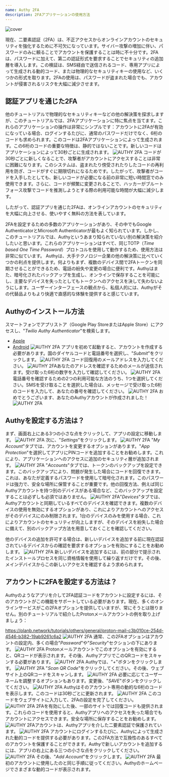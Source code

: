 ```yaml
---
name: Authy 2FA
description: 2FAアプリケーションの使用方法
---
```

![cover](assets/cover.webp)

現在、二要素認証（2FA）は、不正アクセスからオンラインアカウントのセキュリティを強化するために不可欠になっています。サイバー攻撃の増加に伴い、パスワードのみに頼ることでアカウントを保護することは時に不十分です。2FAは、パスワードに加えて、第二の認証形式を要求することでセキュリティの追加層を導入します。この検証は、SMS経由で送信されるコード、専用アプリによって生成される動的コード、または物理的なセキュリティキーの使用など、いくつかの形式を取ります。2FAの使用は、パスワードが盗まれた場合でも、アカウントが侵害されるリスクを大幅に減少させます。

## 認証アプリを通じた2FA

他のチュートリアルで物理的なセキュリティキーなどの他の解決策を探求しますが、このチュートリアルでは、2FAアプリケーションに特に焦点を当てます。これらのアプリケーションの操作は非常にシンプルです：アカウントに2FAが有効になっている場合、ログインするたびに、通常のパスワードだけでなく、6桁のコードも求められます。このコードは2FAアプリケーションによって生成されます。この6桁のコードの重要な特徴は、静的ではないことです。新しいコードはアプリケーションによって30秒ごとに生成されます。
![AUTHY 2FA](assets/notext/01.webp)
コードが30秒ごとに新しくなることで、攻撃者がアカウントにアクセスすることは非常に困難になります。このシステムは、盗まれたり傍受されたりしたコードの再利用を防ぎ、コードがすぐに期限切れになるためです。したがって、攻撃者がコードを入手したとしても、新しいコードが必要になる前の非常に短い時間窓でのみ使用できます。さらに、コードが頻繁に変更されることで、ハッカーがブルートフォース攻撃でコードを推測しようとする際の利用可能な時間が大幅に減少します。

したがって、認証アプリを通じた2FAは、オンラインアカウントのセキュリティを大幅に向上させる、使いやすく無料の方法を表しています。

2FAを設定するための多数のアプリケーションがあり、その中でもGoogle AuthenticatorとMicrosoft Authenticatorが最もよく知られています。しかし、このチュートリアルでは、Authyというあまり知られていない別の解決策を紹介したいと思います。これらのアプリケーションはすべて、同じTOTP（*Time based One Time Password*）プロトコルを使用して動作するため、使用方法は非常に似ています。
Authyは、大手テクノロジー企業の他の解決策に比べていくつかの利点を提供します。何よりもまず、複数のデバイス間で2FAトークンを同期させることができるため、電話の紛失や変更の場合に便利です。Authyはまた、暗号化されたバックアップを生成し、オンラインで保存することを可能にし、主要なデバイスを失ったとしてもトークンへのアクセスを決して失わないようにします。ユーザーインターフェースの観点から、私個人的には、Authyがその代替品よりもより快適で直感的な体験を提供すると感じています。

## Authyのインストール方法

スマートフォンでアプリストア（Google Play StoreまたはApple Store）にアクセスし、"*Twilio Authy Authenticator*"を検索します。

- [Apple](https://apps.apple.com/us/app/twilio-authy/id494168017)
- [Android](https://play.google.com/store/apps/details?id=com.authy.authy)
![AUTHY 2FA](assets/notext/02.webp)
アプリを初めて起動すると、アカウントを作成する必要があります。国のダイヤルコードと電話番号を選択し、"*Submit*"をクリックします。
![AUTHY 2FA](assets/notext/03.webp)
コード回復用のメールアドレスを入力してください。
![AUTHY 2FA](assets/notext/04.webp)あなたのアドレスを確認するためのメールが送信されます。受け取った6桁の数字を入力して確認してください。
![AUTHY 2FA](assets/notext/05.webp)
電話番号を確認するための2つの利用可能な方法のうち、1つを選択してください。SMSを受け取ることを選択した場合は、メッセージで受け取った6桁のコードを入力して、あなたの番号を確認してください。
![AUTHY 2FA](assets/notext/06.webp)
おめでとうございます、あなたのAuthyアカウントが作成されました！
![AUTHY 2FA](assets/notext/07.webp)
## Authyを設定する方法は？

まず、画面右上にある3つの小さな点をクリックして、アプリの設定に移動します。
![AUTHY 2FA](assets/notext/08.webp)
次に、"*Settings*"をクリックします。
![AUTHY 2FA](assets/notext/09.webp)
"*My Account*"タブでは、アカウントを変更するオプションがあります。"*App Protection*"を選択してアプリにPINコードを追加することをお勧めします。これにより、アプリケーションへのアクセスに追加のセキュリティ層が追加されます。
![AUTHY 2FA](assets/notext/10.webp)
"*Accounts*"タブでは、トークンのバックアップを設定できます。このバックアップにより、問題が発生した場合にコードを回復できます。これは、あなたが定義するパスワードを使用して暗号化されます。このパスワードは強力で、安全な場所に保管することが重要です。他の回復方法、例えば同じAuthyアカウントを持つ別のデバイスがある場合など、このバックアップを設定することは必ずしも必須ではありません。
![AUTHY 2FA](assets/notext/11.webp)"*Devices*"タブでは、Authyアカウントと同期しているすべてのデバイスを確認できます。複数のデバイスの使用を無効にするオプションがあり、これによりアカウントへのアクセスがそのデバイスにのみ制限されます。1台のデバイスのみを使用する場合、これによりアカウントのセキュリティが向上しますが、そのデバイスを紛失した場合に備えて、別のバックアップ方法を用意しておくことを確認してください。

他のデバイスの追加を許可する場合は、新しいデバイスを追加する前に現在認証されているデバイスからの確認を要求するオプションを有効にすることをお勧めします。
![AUTHY 2FA](assets/notext/12.webp)
新しいデバイスを追加するには、前の部分で提示されたインストールプロセスを同じ資格情報を使用して繰り返すだけです。その後、メインデバイスからこの新しいアクセスを確認するよう求められます。

## アカウントに2FAを設定する方法は？

Authyのようなアプリを介して2FA認証コードをアカウントに設定するには、そのアカウントがこの機能をサポートしている必要があります。現在、多くのオンラインサービスがこの2FAオプションを提供していますが、常にそうとは限りません。別のチュートリアルで紹介したProtonメールアカウントの例を取り上げましょう：

https://planb.network/tutorials/others/general/proton-mail-c3b010ce-254d-4546-b382-19ab9261c6a2
![AUTHY 2FA](assets/notext/13.webp)
通常、この2FAオプションはアカウントの設定内、多くの場合"*Password*"や"*Security*"セクションの下にあります。
![AUTHY 2FA](assets/notext/14.webp)
Protonメールアカウントでこのオプションを有効にすると、QRコードが表示されます。その後、AuthyアプリでこのQRコードをスキャンする必要があります。
![AUTHY 2FA](assets/notext/15.webp)
Authyでは、"*+*"ボタンをクリックします。
![AUTHY 2FA](assets/notext/16.webp)
"*Scan QR Code*"をクリックしてください。その後、ウェブサイト上のQRコードをスキャンします。
![AUTHY 2FA](assets/notext/17.webp)
必要に応じてユーザーネームを調整するオプションもあります。変更後、"*SAVE*"ボタンをクリックしてください。
![AUTHY 2FA](assets/notext/18.webp)
Authyはそのアカウント専用の動的な6桁のコードを表示します。このコードは30秒ごとに更新されます。
![AUTHY 2FA](assets/notext/19.webp)
このコードをウェブサイトに入力して、2FAの設定を完了してください。
![AUTHY 2FA](assets/notext/20.webp)
2FAを有効にした後、一部のサイトでは回復コードも提供されます。これらのコードを使用すると、Authyアプリへのアクセスを失った場合でもアカウントにアクセスできます。安全な場所に保存することをお勧めします。
![AUTHY 2FA](assets/notext/21.webp)アカウントは、Authyアプリを介した二要素認証で保護されています。
![AUTHY 2FA](assets/notext/22.webp)
アカウントにログインするたびに、Authyによって生成された動的コードを提供する必要があります。この2FA方法で互換性のあるすべてのアカウントを保護することができます。Authyで新しいアカウントを追加するには、アプリの右上にある三つの小さな点をクリックしてください。
![AUTHY 2FA](assets/notext/23.webp)
その後、"*Add Account*"をクリックします。
![AUTHY 2FA](assets/notext/24.webp)
最初のアカウントに使用したのと同じ手順に従ってください。Authyのホームページでさまざまな動的コードが表示されます。